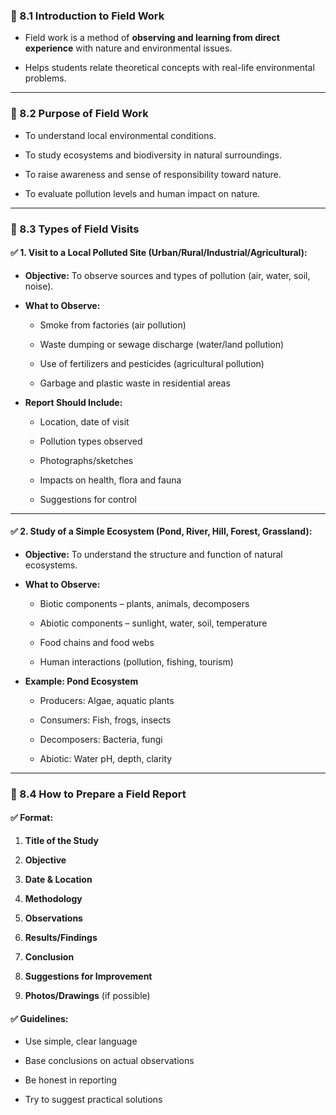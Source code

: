 ### 🔹 8.1 **Introduction to Field Work**

- Field work is a method of **observing and learning from direct experience** with nature and environmental issues.
    
- Helps students relate theoretical concepts with real-life environmental problems.
    

---

### 🔹 8.2 **Purpose of Field Work**

- To understand local environmental conditions.
    
- To study ecosystems and biodiversity in natural surroundings.
    
- To raise awareness and sense of responsibility toward nature.
    
- To evaluate pollution levels and human impact on nature.
    

---

### 🔹 8.3 **Types of Field Visits**

#### ✅ 1. **Visit to a Local Polluted Site (Urban/Rural/Industrial/Agricultural):**

- **Objective:** To observe sources and types of pollution (air, water, soil, noise).
    
- **What to Observe:**
    
    - Smoke from factories (air pollution)
        
    - Waste dumping or sewage discharge (water/land pollution)
        
    - Use of fertilizers and pesticides (agricultural pollution)
        
    - Garbage and plastic waste in residential areas
        
- **Report Should Include:**
    
    - Location, date of visit
        
    - Pollution types observed
        
    - Photographs/sketches
        
    - Impacts on health, flora and fauna
        
    - Suggestions for control
        

---

#### ✅ 2. **Study of a Simple Ecosystem (Pond, River, Hill, Forest, Grassland):**

- **Objective:** To understand the structure and function of natural ecosystems.
    
- **What to Observe:**
    
    - Biotic components – plants, animals, decomposers
        
    - Abiotic components – sunlight, water, soil, temperature
        
    - Food chains and food webs
        
    - Human interactions (pollution, fishing, tourism)
        
- **Example: Pond Ecosystem**
    
    - Producers: Algae, aquatic plants
        
    - Consumers: Fish, frogs, insects
        
    - Decomposers: Bacteria, fungi
        
    - Abiotic: Water pH, depth, clarity
        

---

### 🔹 8.4 **How to Prepare a Field Report**

#### ✅ Format:

1. **Title of the Study**
    
2. **Objective**
    
3. **Date & Location**
    
4. **Methodology**
    
5. **Observations**
    
6. **Results/Findings**
    
7. **Conclusion**
    
8. **Suggestions for Improvement**
    
9. **Photos/Drawings** (if possible)
    

#### ✅ Guidelines:

- Use simple, clear language
    
- Base conclusions on actual observations
    
- Be honest in reporting
    
- Try to suggest practical solutions
    
